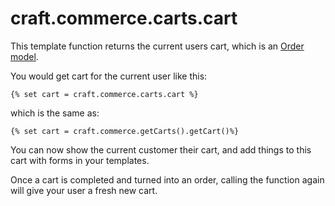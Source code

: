 # craft.commerce.carts.cart

This template function returns the current users cart, which is an [Order model](order-model.md).

You would get cart for the current user like this:

```
{% set cart = craft.commerce.carts.cart %}
```
which is the same as:
```
{% set cart = craft.commerce.getCarts().getCart()%}
```

You can now show the current customer their cart, and add things to this cart with forms in your templates.

Once a cart is completed and turned into an order, calling the function again will give
your user a fresh new cart.
